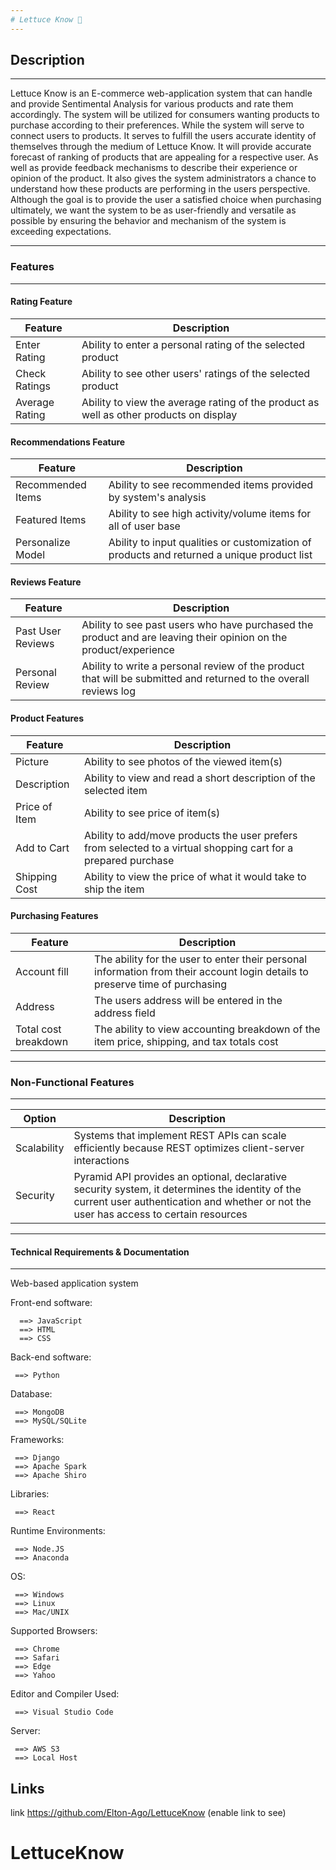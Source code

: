 ```yaml
---
# Lettuce Know 🥬
---
```

## Description
---
Lettuce Know is an E-commerce web-application system that can handle and provide Sentimental Analysis for various products and rate them accordingly. The system will be utilized for consumers wanting products to purchase according to their preferences. While the system will serve to connect users to products. It serves to fulfill the users accurate identity of themselves through the medium of Lettuce Know. It will provide accurate forecast of ranking of products that are appealing for a respective user. As well as provide feedback mechanisms to describe their experience or opinion of the product. It also gives the system administrators a chance to understand how these products are performing in the users perspective. Although the goal is to provide the user a satisfied choice when purchasing ultimately, we want the system to be as user-friendly and versatile as possible by ensuring the behavior and mechanism of the system is exceeding expectations. 

---
### Features
---
#### Rating Feature

| Feature             |        Description     |
| ------------------- | ---------------------- |
| Enter Rating  | Ability to enter a personal rating of the selected product |
| Check Ratings | Ability to see other users' ratings of the selected product |
| Average Rating| Ability to view the average rating of the product as well as other products on display |

#### Recommendations Feature

| Feature             |        Description     |
| ------------------- | ---------------------- |
| Recommended Items  | Ability to see recommended items provided by system's analysis |
| Featured Items | Ability to see high activity/volume items for all of user base |
| Personalize Model| Ability to input qualities or customization of products and returned a unique product list|

#### Reviews Feature

| Feature             |        Description     |
| ------------------- | ---------------------- |
| Past User Reviews  | Ability to see past users who have purchased the product and are leaving their opinion on the product/experience |
| Personal Review | Ability to write a personal review of the product that will be submitted and returned to the overall reviews log |

#### Product Features

| Feature             |        Description     |
| ------------------- | ---------------------- |
| Picture  | Ability to see photos of the viewed item(s) |
| Description | Ability to view and read a short description of the selected item |
| Price of Item| Ability to see price of item(s)|
| Add to Cart| Ability to add/move products the user prefers from selected to a virtual shopping cart for a prepared purchase|
| Shipping Cost| Ability to view the price of what it would take to ship the item|

#### Purchasing Features

| Feature | Description |
| ------ | ----------- |
| Account fill   | The ability for the user to enter their personal information from their account login details to preserve time of purchasing |
| Address | The users address will be entered in the address field |
| Total cost breakdown | The ability to view accounting breakdown of the item price, shipping, and tax totals cost |

---
### Non-Functional Features
---
| Option | Description |
| ------ | ----------- |
| Scalability   | Systems that implement REST APIs can scale efficiently because REST optimizes client-server interactions |
| Security | Pyramid API provides an optional, declarative security system, it determines the identity of the current user authentication and whether or not the user has access to certain resources|
---
#### Technical Requirements & Documentation
---
Web-based application system

Front-end software:

      ==> JavaScript 
      ==> HTML
      ==> CSS

Back-end software: 

     ==> Python

Database: 

     ==> MongoDB
     ==> MySQL/SQLite

Frameworks: 

     ==> Django
     ==> Apache Spark
     ==> Apache Shiro

Libraries:

     ==> React

Runtime Environments:

     ==> Node.JS
     ==> Anaconda

OS: 

     ==> Windows
     ==> Linux
     ==> Mac/UNIX

Supported Browsers: 

     ==> Chrome
     ==> Safari
     ==> Edge
     ==> Yahoo

Editor and Compiler Used: 

     ==> Visual Studio Code

Server: 

     ==> AWS S3
     ==> Local Host

## Links

link https://github.com/Elton-Ago/LettuceKnow (enable link to see)
# LettuceKnow
